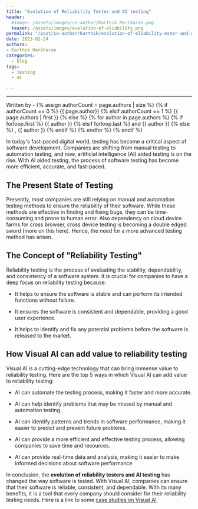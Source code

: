 ```yaml
---
title: "Evolution of Reliability Tester and AI testing"
header:
  #image: /assets/images/co-author/Karthik Hariharan.png
  teaser: /assets/images/evolution-of-eliability.png
permalink: "/post/co-author/Karthik/evolution-of-eliability-ester-and-ai-testing.html"
date: 2023-02-24
authors:
- Karthik Hariharan
categories:
  - blog
tags:
  - testing
  - ai

---
```



<hr>
<p>
 Written by -
{% assign authorCount = page.authors | size %}
{% if authorCount == 0 %}
   {{ page.author}}
{% elsif authorCount == 1 %}
    {{ page.authors | first }}         
{% else %}
    {% for author in page.authors %}
        {% if forloop.first %}
            {{ author }}
        {% elsif forloop.last %}
            and {{ author }}
        {% else %}
            , {{ author }}
        {% endif %}
    {% endfor %}
{% endif %}
</p>


In today's fast-paced digital world, testing has become a critical aspect of 
software development. Companies are shifting from manual testing to automation 
testing, and now, artificial intelligence (AI) aided testing is on the rise. With AI 
aided testing, the process of software testing has become more efficient, 
accurate, and fast-paced.


## The Present State of Testing


Presently, most companies are still relying on manual and automation testing 
methods to ensure the reliability of their software. While these methods are 
effective in finding and fixing bugs, they can be time-consuming and prone to 
human error. Also dependency on cloud device farms for cross browser, cross 
device testing is becoming a double edged sword (more on this here). Hence, the 
need for a more advanced testing method has arisen.


## The Concept of "Reliability Testing"


Reliability testing is the process of evaluating the stability, dependability, and 
consistency of a software system. It is crucial for companies to have a deep 
focus on reliability testing because:

 - It helps to ensure the software is stable and can perform its intended 
functions without failure.


 - It ensures the software is consistent and dependable, providing a good 
user experience.

 - It helps to identify and fix any potential problems before the software is 
released to the market.


## How Visual AI can add value to reliability testing


Visual AI is a cutting-edge technology that can bring immense value to reliability 
testing. Here are the top 5 ways in which Visual AI can add value to reliability 
testing:

 - AI can automate the testing process, making it faster and more 
accurate.

 - AI can help identify problems that may be missed by manual and 
automation testing.

 - AI can identify patterns and trends in software performance, making it 
easier to predict and prevent future problems.

 - AI can provide a more efficient and effective testing process, allowing 
companies to save time and resources.

 - AI can provide real-time data and analysis, making it easier to make 
informed decisions about software performance


In conclusion, the **evolution of reliability testers and AI testing** has changed the 
way software is tested. With Visual AI, companies can ensure that their software 
is reliable, consistent, and dependable. With its many benefits, it is a tool that 
every company should consider for their reliability testing needs. Here is a link to 
some [case studies on Visual AI](https://applitools.com/case-studies/)


